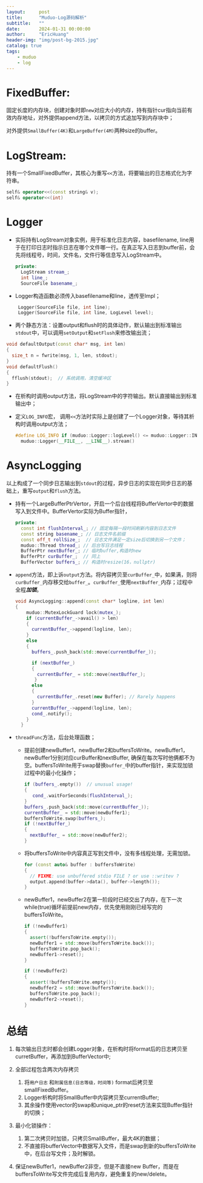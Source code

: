```yaml
---
layout:     post
title:      "Muduo-Log源码解析"
subtitle:   ""
date:       2024-01-31 00:00:00
author:     "EricHuang"
header-img: "img/post-bg-2015.jpg"
catalog: true
tags:
    - muduo
    - log
---
```


# FixedBuffer:

固定长度的内存块，创建对象时即`new`对应大小的内存，持有指针cur指向当前有效内存地址，对外提供append方法，以拷贝的方式追加写到内存块中；

对外提供`SmallBuffer(4K)`和`LargeBuffer(4M)`两种size的buffer。

# LogStream:

持有一个SmallFixedBuffer，其核心为重写`<<`方法，将要输出的日志格式化为字符串。

```c++
self& operator<<(const string& v);
self& operator<<(int)
```

# Logger

* 实际持有LogStream对象实例，用于标准化日志内容，basefilename, line用于在打印日志时指示日志在哪个文件哪一行。在真正写入日志到buffer前，会先将线程号，时间，文件名，文件行等信息写入LogStream中。

  ```c++
  private:
  	LogStream stream_;  
  	int line_;
  	SourceFile basename_;
  ```

* Logger构造函数必须传入basefilename和line，透传至Impl；

  ```c++
   Logger(SourceFile file, int line);
   Logger(SourceFile file, int line, LogLevel level);
  ```

*  两个静态方法：设置output和flush时的具体动作，默认输出到标准输出`stdout`中，可以调用`setOutput`和`setFlush`来修改输出流；

  ```c++
  void defaultOutput(const char* msg, int len)
  {
    size_t n = fwrite(msg, 1, len, stdout);
  }
  void defaultFlush()
  {
    fflush(stdout);  // 系统调用，清空缓冲区
  }
  ```

* 在析构时调用output方法，将LogStream中的字符输出。默认直接输出到标准输出中；

* 定义`LOG_INFO`宏， 调用`<<`方法时实际上是创建了一个Logger对象，等待其析构时调用output方法；

  ```c++
  #define LOG_INFO if (muduo::Logger::logLevel() <= muduo::Logger::INFO) \
    muduo::Logger(__FILE__, __LINE__).stream()
  ```

# AsyncLogging

以上构成了一个同步日志输出到`stdout`的过程，异步日志的实现在同步日志的基础上，重写`output`和`flush`方法。

* 持有一个LargeBufferPtrVertor，开启一个后台线程将BufferVertor中的数据写入到文件中。BufferVertor实际为Buffer指针，

  ```c++
  private:
  	const int flushInterval_; // 固定每隔一段时间刷新内容到日志文件
  	const string basename_; // 日志文件名前缀
  	const off_t rollSize_;	// 日志文件满足一定size后切换到另一个文件；
  	muduo::Thread thread_; // 后台写日志线程
  	BufferPtr nextBuffer_; // 临时buffer,构造时new
  	BufferPtr curBuffer_;  // 同上
  	BufferVector buffers_; // 构造时resize(16，nullptr)
  ```

* `append`方法，即上诉`output`方法。将内容拷贝至`curBuffer_`中，如果满，则将`curBuffer_`内存移交给`buffer_`。`curBuffer_`使用`nextBuffer_`内存；过程中全程***加锁***。

  ```c++
  void AsyncLogging::append(const char* logline, int len)
  {
      muduo::MutexLockGuard lock(mutex_);
      if (currentBuffer_->avail() > len)
      {
        currentBuffer_->append(logline, len);
      }
      else
      {
        buffers_.push_back(std::move(currentBuffer_));
  
        if (nextBuffer_)
        {
          currentBuffer_ = std::move(nextBuffer_);
         }
        else
        {
          currentBuffer_.reset(new Buffer); // Rarely happens
        }
        currentBuffer_->append(logline, len);
        cond_.notify();
      }
    }
  ```

  

* `threadFunc`方法，后台处理函数；

  * 提前创建newBuffer1，newBuffer2和buffersToWrite。newBuffer1，newBuffer1分别对应curBuffer和nextBuffer, 确保在每次写时他俩都不为空。buffersToWrite用于swap替换`buffer_`中的buffer指针，来实现加锁过程中的最小化操作；

    ```c++
    if (buffers_.empty())  // unusual usage!
    {
       cond_.waitForSeconds(flushInterval_);
    }
    buffers_.push_back(std::move(currentBuffer_));
    currentBuffer_ = std::move(newBuffer1);
    buffersToWrite.swap(buffers_);
    if (!nextBuffer_)
    {
      nextBuffer_ = std::move(newBuffer2);
    }
    ```

  * 将buffersToWrite中内容真正写到文件中，没有多线程处理，无需加锁。

    ```c++
    for (const auto& buffer : buffersToWrite)
    {
      // FIXME: use unbuffered stdio FILE ? or use ::writev ?
      output.append(buffer->data(), buffer->length());
    }
    ```

  * newBuffer1，newBuffer2在第一阶段时已经交出了内存，在下一次while(true)循环前提前new内存，优先使用刚刚已经写完的buffersToWrite。

    ```c++
    if (!newBuffer1)
    {
      assert(!buffersToWrite.empty());
      newBuffer1 = std::move(buffersToWrite.back());  
      buffersToWrite.pop_back();
      newBuffer1->reset();
    }
    
    if (!newBuffer2)
    {
      assert(!buffersToWrite.empty());
      newBuffer2 = std::move(buffersToWrite.back());  
      buffersToWrite.pop_back();
      newBuffer2->reset();
    }
    ```

    

# 总结

1. 每次输出日志时都会创建Logger对象，在析构时将format后的日志拷贝至curretBuffer，再添加到BufferVector中;

2. 全部过程包含两次内存拷贝
	1. 将`用户日志` 和`附属信息(日志等级，时间等)` format后拷贝至smallFixedBuffer。
	2. Logger析构时将SmallBuffer中内容拷贝至currentBuffer;
	3. 其余操作使用vector的swap和unique_ptr的reset方法来实现Buffer指针的切换；
3. 最小化锁操作：
	1. 第二次拷贝时加锁，只拷贝SmallBuffer，最大4K的数据；
	2. 不直接将bufferVector中数据写入文件，而是swap到新的buffersToWrite中，在后台写文件；及时解锁。
4. 保证newBuffer1，newBuffer2非空，但是不直接new Buffer，而是在buffersToWrite写文件完成后复用内存，避免重复的new/delete。
